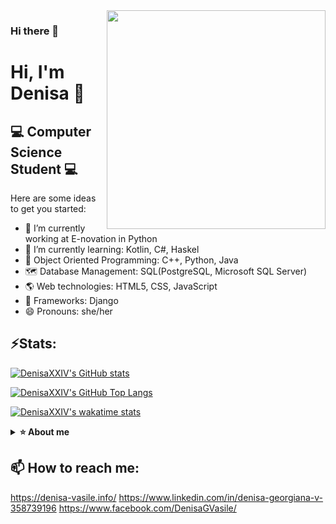 <img src="https://i.pinimg.com/736x/dc/7a/2f/dc7a2f909252775b30dd062c33ebbf64.jpg" width="350" height="350" align="right"/>

### Hi there 👋

# Hi, I'm Denisa :wave:

## :computer: Computer Science Student :computer:


Here are some ideas to get you started:

- 🔭 I’m currently working at E-novation in Python
- 🌱 I’m currently learning: Kotlin, C#, Haskel
- :peacock: Object Oriented Programming: C++, Python, Java
- :world_map: Database Management: SQL(PostgreSQL, Microsoft SQL Server)
- :earth_americas: Web technologies: HTML5, CSS, JavaScript
- :blue_heart: Frameworks: Django
- 😄 Pronouns: she/her

## ⚡Stats:

[![DenisaXXIV's GitHub stats](https://github-readme-stats.vercel.app/api?username=DenisaXXIV&hide=prs,issues&count_private=true&show_icons=true&theme=aura_dark)](https://github.com/anuraghazra/github-readme-stats)

[![DenisaXXIV's GitHub Top Langs](https://github-readme-stats.vercel.app/api/top-langs/?username=DenisaXXIV&theme=aura_dark&langs_count=10&layout=compact)](https://github.com/anuraghazra/github-readme-stats)
  
[![DenisaXXIV's wakatime stats](https://github-readme-stats.vercel.app/api/wakatime?username=DenisaXXIV&layout=compact&theme=aura_dark)](https://github.com/anuraghazra/github-readme-stats)

  <!--https://github.com/anuraghazra/github-readme-stats -->

<details>	
  <summary><b>⭐ About me</b></summary>
  
* Good problem solving skills
* Coding and debugging.
* Editing source-code.
* Extremely organised with a high level of attention to details
* Profiling and analyzing algorithms.
* Goal-oriented mindset
* Ambitious, hard working, energetic and reliable

*I have the ability to work independently as well as being part of a team*
  
  </details>

## 📫 How to reach me:
https://denisa-vasile.info/
https://www.linkedin.com/in/denisa-georgiana-v-358739196
https://www.facebook.com/DenisaGVasile/
